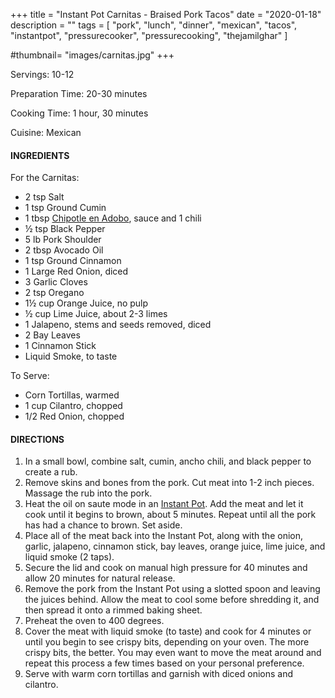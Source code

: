 +++
title = "Instant Pot Carnitas - Braised Pork Tacos"
date = "2020-01-18"
description = ""
tags = [
    "pork",
    "lunch",
    "dinner",
    "mexican",
    "tacos",
    "instantpot",
    "pressurecooker",
    "pressurecooking",
    "thejamilghar"
]

#thumbnail= "images/carnitas.jpg"
+++

Servings: 10-12 <!--more-->

Preparation Time: 20-30 minutes 

Cooking Time: 1 hour, 30 minutes 

Cuisine: Mexican 

#### INGREDIENTS 

For the Carnitas: 

* 2 tsp Salt 
* 1 tsp Ground Cumin 
* 1 tbsp [Chipotle en Adobo](https://amzn.to/3vyJ1sM), sauce and 1 chili 
* ½ tsp Black Pepper 
* 5 lb Pork Shoulder  
* 2 tbsp Avocado Oil 
* 1 tsp Ground Cinnamon
* 1 Large Red Onion, diced
* 3 Garlic Cloves
* 2 tsp Oregano 
* 1½ cup Orange Juice, no pulp
* ½ cup Lime Juice, about 2-3 limes
* 1 Jalapeno, stems and seeds removed, diced 
* 2 Bay Leaves 
* 1 Cinnamon Stick 
* Liquid Smoke, to taste 

To Serve: 
* Corn Tortillas, warmed 
* 1 cup Cilantro, chopped 
* 1/2 Red Onion, chopped 
  
#### DIRECTIONS 

1. In a small bowl, combine salt, cumin, ancho chili, and black pepper to create a rub. 
2. Remove skins and bones from the pork. Cut meat into 1-2 inch pieces. Massage the rub into the pork. 
3. Heat the oil on saute mode in an [Instant Pot](https://amzn.to/3qfNYCZ). Add the meat and let it cook until it begins to brown, about 5 minutes. Repeat until all the pork has had a chance to brown. Set aside. 
4. Place all of the meat back into the Instant Pot, along with the onion, garlic, jalapeno, cinnamon stick, bay leaves, orange juice, lime juice, and liquid smoke (2 taps). 
5. Secure the lid and cook on manual high pressure for 40 minutes and allow 20 minutes for natural release. 
6. Remove the pork from the Instant Pot using a slotted spoon and leaving the juices behind. Allow the meat to cool some before shredding it, and then spread it onto a rimmed baking sheet. 
7. Preheat the oven to 400 degrees.
8. Cover the meat with liquid smoke (to taste) and cook for 4 minutes or until you begin to see crispy bits, depending on your oven. The more crispy bits, the better. You may even want to move the meat around and repeat this process a few times based on your personal preference. 
9. Serve with warm corn tortillas and garnish with diced onions and cilantro. 
